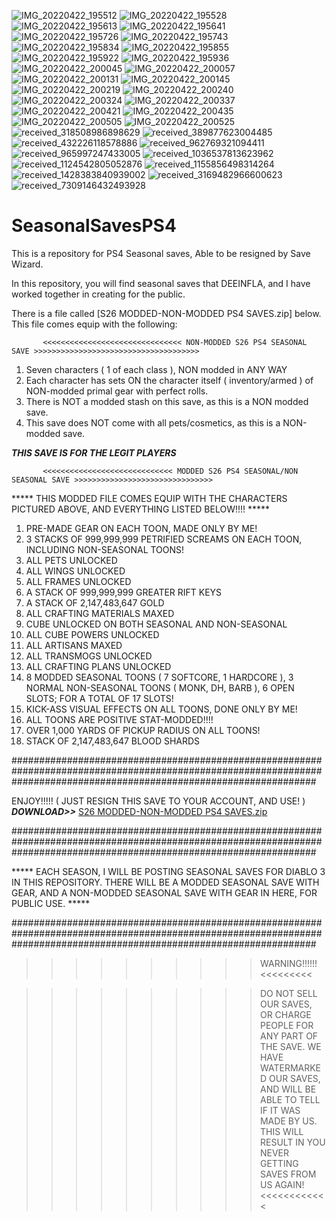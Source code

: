 ![IMG_20220422_195512](https://user-images.githubusercontent.com/41170077/164843093-0a05f6eb-c90a-4ff6-bba1-dc5b17abba45.jpg)
![IMG_20220422_195528](https://user-images.githubusercontent.com/41170077/164843116-affd65b6-d5f8-4bed-b33a-dfeec86a36f1.jpg)
![IMG_20220422_195613](https://user-images.githubusercontent.com/41170077/164843137-b6e32302-857b-4a07-99a5-8c075b0d92d3.jpg)
![IMG_20220422_195641](https://user-images.githubusercontent.com/41170077/164843165-877327f3-a21a-4f8a-b2c3-4c3b62d684fc.jpg)
![IMG_20220422_195726](https://user-images.githubusercontent.com/41170077/164843190-6821670a-2741-40ac-b88c-faf719024452.jpg)
![IMG_20220422_195743](https://user-images.githubusercontent.com/41170077/164843225-15795f6e-71c6-4bc0-b920-fead0a42bc74.jpg)
![IMG_20220422_195834](https://user-images.githubusercontent.com/41170077/164843250-a19ba523-4e3e-430d-8bf0-39bd8e3a6b34.jpg)
![IMG_20220422_195855](https://user-images.githubusercontent.com/41170077/164843278-662edadd-ea97-4a91-8dac-02d369489569.jpg)
![IMG_20220422_195922](https://user-images.githubusercontent.com/41170077/164843304-50e9c08b-b6b4-4f4f-aaaa-8c4f42301b33.jpg)
![IMG_20220422_195936](https://user-images.githubusercontent.com/41170077/164843332-c5747b55-e482-4dd6-abc9-31e80f0c0b57.jpg)
![IMG_20220422_200045](https://user-images.githubusercontent.com/41170077/164843356-bafe4af0-77ad-429d-a49b-7433d94b141c.jpg)
![IMG_20220422_200057](https://user-images.githubusercontent.com/41170077/164843383-976e2c43-9c0b-4d6a-8452-31f2e3f41b0f.jpg)
![IMG_20220422_200131](https://user-images.githubusercontent.com/41170077/164843405-0af6cbd9-2ee5-403b-afb1-788121ada11d.jpg)
![IMG_20220422_200145](https://user-images.githubusercontent.com/41170077/164843428-eeb23248-f873-4a94-9865-2545dad3deb7.jpg)
![IMG_20220422_200219](https://user-images.githubusercontent.com/41170077/164843457-92e3a4ed-2817-4034-8f19-254d6771f61e.jpg)
![IMG_20220422_200240](https://user-images.githubusercontent.com/41170077/164843483-5bfe4f39-dc5c-4d0f-81d5-baa9ef82fde2.jpg)
![IMG_20220422_200324](https://user-images.githubusercontent.com/41170077/164843507-7853b121-8aa8-47b8-98c6-be9b62c8e88e.jpg)
![IMG_20220422_200337](https://user-images.githubusercontent.com/41170077/164843543-6bdf09f4-2f4a-4e6b-a9e3-55e2e42fbb52.jpg)
![IMG_20220422_200421](https://user-images.githubusercontent.com/41170077/164843565-8176b019-e24b-47c5-9e9d-9bbefb968d53.jpg)
![IMG_20220422_200435](https://user-images.githubusercontent.com/41170077/164843590-852465a2-be9b-4790-8977-6d1322c00ff5.jpg)
![IMG_20220422_200505](https://user-images.githubusercontent.com/41170077/164843616-6decc709-57f8-416b-8243-595fcf732bc8.jpg)
![IMG_20220422_200525](https://user-images.githubusercontent.com/41170077/164843632-0302cf18-c3e8-4108-92ea-8fa824c8e2b3.jpg)
![received_318508986898629](https://user-images.githubusercontent.com/41170077/164843648-4b824451-5d35-49d6-aea2-76994490d60c.jpeg)
![received_389877623004485](https://user-images.githubusercontent.com/41170077/164843651-ec7ec139-64b6-4645-a3cc-02624e5b307a.jpeg)
![received_432226118578886](https://user-images.githubusercontent.com/41170077/164843653-63be97ed-59be-4565-ab8e-fd189e59a7dd.jpeg)
![received_962769321094411](https://user-images.githubusercontent.com/41170077/164843656-2d203bd9-41f5-4deb-bbd4-de51e17e390a.jpeg)
![received_965997247433005](https://user-images.githubusercontent.com/41170077/164843659-ebb29c02-c6dd-47e5-bfbc-74b8714c196c.jpeg)
![received_1036537813623962](https://user-images.githubusercontent.com/41170077/164843661-50ad6478-38bf-4307-838f-0b99669e52cf.jpeg)
![received_1124542805052876](https://user-images.githubusercontent.com/41170077/164843663-e6e3880b-fb0d-4e18-a095-61b9fd72b33e.jpeg)
![received_1155856498314264](https://user-images.githubusercontent.com/41170077/164843666-c99ff8a1-7d4b-4f01-b24d-f819e0309150.jpeg)
![received_1428383840939002](https://user-images.githubusercontent.com/41170077/164843669-298fe09a-0a55-4b68-be0f-f981ba357648.jpeg)
![received_3169482966600623](https://user-images.githubusercontent.com/41170077/164843671-2476a17a-0abc-446e-ac3c-6bbc7495dafa.jpeg)
![received_7309146432493928](https://user-images.githubusercontent.com/41170077/164843675-ca368d81-ef98-42ee-85ef-348d9418d4db.jpeg)
# SeasonalSavesPS4
This is a repository for PS4 Seasonal saves, Able to be resigned by Save Wizard. 

In this repository, you will find seasonal saves that DEEINFLA, and I have worked together in creating for the public.

There is a file called [S26 MODDED-NON-MODDED PS4 SAVES.zip] below. This file comes equip with the following:



           <<<<<<<<<<<<<<<<<<<<<<<<<<<<<<< NON-MODDED S26 PS4 SEASONAL SAVE >>>>>>>>>>>>>>>>>>>>>>>>>>>>>>>>>>>>>
                               
                               

1. Seven characters ( 1 of each class ), NON modded in ANY WAY
2. Each character has sets ON the character itself ( inventory/armed ) of NON-modded primal gear with perfect rolls.
3. There is NOT a modded stash on this save, as this is a NON modded save.
4. This save does NOT come with all pets/cosmetics, as this is a NON-modded save.

*****THIS SAVE IS FOR THE LEGIT PLAYERS*****


           <<<<<<<<<<<<<<<<<<<<<<<<<<<<< MODDED S26 PS4 SEASONAL/NON SEASONAL SAVE >>>>>>>>>>>>>>>>>>>>>>>>>>>>>>>
                               
                               


***** THIS MODDED FILE COMES EQUIP WITH THE CHARACTERS PICTURED ABOVE, AND EVERYTHING LISTED BELOW!!!! *****





1. PRE-MADE GEAR ON EACH TOON, MADE ONLY BY ME!
2. 3 STACKS OF 999,999,999 PETRIFIED SCREAMS ON EACH TOON, INCLUDING NON-SEASONAL TOONS!
3. ALL PETS UNLOCKED
4. ALL WINGS UNLOCKED
5. ALL FRAMES UNLOCKED
6. A STACK OF 999,999,999 GREATER RIFT KEYS
7. A STACK OF 2,147,483,647 GOLD
8. ALL CRAFTING MATERIALS MAXED
9. CUBE UNLOCKED ON BOTH SEASONAL AND NON-SEASONAL
10. ALL CUBE POWERS UNLOCKED
11. ALL ARTISANS MAXED
12. ALL TRANSMOGS UNLOCKED
13. ALL CRAFTING PLANS UNLOCKED
14. 8 MODDED SEASONAL TOONS ( 7 SOFTCORE, 1 HARDCORE ), 3 NORMAL NON-SEASONAL TOONS ( MONK, DH, BARB ), 6 OPEN SLOTS; FOR A TOTAL OF 17 SLOTS!
15. KICK-ASS VISUAL EFFECTS ON ALL TOONS, DONE ONLY BY ME!
16. ALL TOONS ARE POSITIVE STAT-MODDED!!!!
17. OVER 1,000 YARDS OF PICKUP RADIUS ON ALL TOONS!
18. STACK OF 2,147,483,647 BLOOD SHARDS



#######################################################################################################################################################################

ENJOY!!!!!
( JUST RESIGN THIS SAVE TO YOUR ACCOUNT, AND USE! ) ***DOWNLOAD>>*** [S26 MODDED-NON-MODDED PS4 SAVES.zip](https://github.com/xXTheDevilsSonXx/SeasonalD3SavesForPS4/files/8545315/S26.MODDED-NON-MODDED.PS4.SAVES.zip)

#######################################################################################################################################################################

***** EACH SEASON, I WILL BE POSTING SEASONAL SAVES FOR DIABLO 3 IN THIS REPOSITORY. THERE WILL BE A MODDED SEASONAL SAVE WITH GEAR, AND A NON-MODDED SEASONAL SAVE WITH GEAR IN HERE, FOR PUBLIC USE. *****

#######################################################################################################################################################################

>>>>>>>>>> WARNING!!!!!! <<<<<<<<<

>>>>>>>>>> DO NOT SELL OUR SAVES, OR CHARGE PEOPLE FOR ANY PART OF THE SAVE. WE HAVE WATERMARKED OUR SAVES, AND WILL BE ABLE TO TELL IF IT WAS MADE BY US. THIS WILL RESULT IN YOU NEVER GETTING SAVES FROM US AGAIN! <<<<<<<<<<<<
